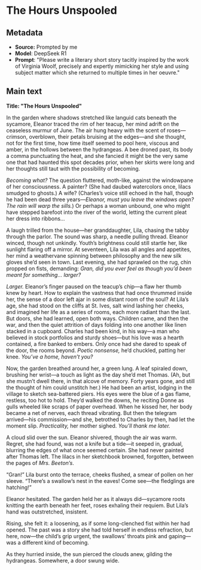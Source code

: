 # The Hours Unspooled

## Metadata

- **Source:** Prompted by me
- **Model**: DeepSeek R1
- **Prompt**: "Please write a literary short story tacitly inspired by the work of Virginia Woolf, precisely and expertly mimicking her style and using subject matter which she returned to multiple times in her oeuvre."

## Main text

**Title: "The Hours Unspooled"**

In the garden where shadows stretched like languid cats beneath the sycamore, Eleanor traced the rim of her teacup, her mind adrift on the ceaseless murmur of June. The air hung heavy with the scent of roses—crimson, overblown, their petals bruising at the edges—and she thought, not for the first time, how time itself seemed to pool here, viscous and amber, in the hollows between the hydrangeas. A bee droned past, its body a comma punctuating the heat, and she fancied it might be the very same one that had haunted this spot decades prior, when her skirts were long and her thoughts still taut with the possibility of becoming.

*Becoming what?* The question fluttered, moth-like, against the windowpane of her consciousness. A painter? (She had daubed watercolors once, lilacs smudged to ghosts.) A wife? (Charles’s voice still echoed in the hall, though he had been dead three years—*Eleanor, must you leave the windows open? The rain will warp the sills.*) Or perhaps a woman unbound, one who might have stepped barefoot into the river of the world, letting the current pleat her dress into ribbons…

A laugh trilled from the house—her granddaughter, Lila, chasing the tabby through the parlor. The sound was sharp, a needle pulling thread. Eleanor winced, though not unkindly. Youth’s brightness could still startle her, like sunlight flaring off a mirror. At seventeen, Lila was all angles and appetites, her mind a weathervane spinning between philosophy and the new silk gloves she’d seen in town. Last evening, she had sprawled on the rug, chin propped on fists, demanding: *Gran, did you ever feel as though you’d been meant for something… larger?*

*Larger.* Eleanor’s finger paused on the teacup’s chip—a flaw her thumb knew by heart. How to explain the vastness that had once thrummed inside her, the sense of a door left ajar in some distant room of the soul? At Lila’s age, she had stood on the cliffs at St. Ives, salt wind lashing her cheeks, and imagined her life as a series of rooms, each more radiant than the last. But doors, she had learned, open both ways. Children came, and then the war, and then the quiet attrition of days folding into one another like linen stacked in a cupboard. Charles had been kind, in his way—a man who believed in stock portfolios and sturdy shoes—but his love was a hearth contained, a fire banked to embers. Only once had she dared to speak of the door, the rooms beyond. *Poetic nonsense,* he’d chuckled, patting her knee. *You’ve a home, haven’t you?*

Now, the garden breathed around her, a green lung. A leaf spiraled down, brushing her wrist—a touch as light as the day she’d met Thomas. (Ah, but she mustn’t dwell there, in that alcove of memory. Forty years gone, and still the thought of him could unstitch her.) He had been an artist, lodging in the village to sketch sea-battered piers. His eyes were the blue of a gas flame, restless, too hot to hold. They’d walked the downs, he reciting Donne as gulls wheeled like scraps of paper overhead. When he kissed her, her body became a net of nerves, each thread vibrating. But then the telegram arrived—his commission—and she, betrothed to Charles by then, had let the moment slip. *Practicality,* her mother sighed. *You’ll thank me later.* 

A cloud slid over the sun. Eleanor shivered, though the air was warm. Regret, she had found, was not a knife but a tide—it seeped in, gradual, blurring the edges of what once seemed certain. She had never painted after Thomas left. The lilacs in her sketchbook browned, forgotten, between the pages of *Mrs. Beeton’s*. 

“Gran!” Lila burst onto the terrace, cheeks flushed, a smear of pollen on her sleeve. “There’s a swallow’s nest in the eaves! Come see—the fledglings are hatching!” 

Eleanor hesitated. The garden held her as it always did—sycamore roots knitting the earth beneath her feet, roses exhaling their requiem. But Lila’s hand was outstretched, insistent. 

Rising, she felt it: a loosening, as if some long-clenched fist within her had opened. The past was a story she had told herself in endless refraction, but here, now—the child’s grip urgent, the swallows’ throats pink and gaping—was a different kind of becoming. 

As they hurried inside, the sun pierced the clouds anew, gilding the hydrangeas. Somewhere, a door swung wide.
